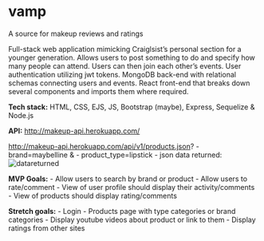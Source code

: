 # vamp
A source for makeup reviews and ratings

Full-stack web application mimicking Craiglsist’s personal section for a younger generation. Allows users to post something to do and specify how many people can attend. Users can then join each other’s events. User authentication utilizing jwt tokens. MongoDB back-end with relational schemas connecting users and events. React front-end that breaks down several components and imports them where required. 

**Tech stack:** HTML, CSS, EJS, JS, Bootstrap (maybe), Express, Sequelize & Node.js

**API:** http://makeup-api.herokuapp.com/

http://makeup-api.herokuapp.com/api/v1/products.json?
     - brand=maybelline & 
     - product_type=lipstick
     - json data returned:
     ![datareturned](/images/jsondatareturned.png)    

**MVP Goals:**
     - Allow users to search by brand or product
     - Allow users to rate/comment
     - View of user profile should display their activity/comments
     - View of products should display rating/comments

**Stretch goals:**
     - Login
     - Products page with type categories or brand categories
     - Display youtube videos about product or link to them
     - Display ratings from other sites
